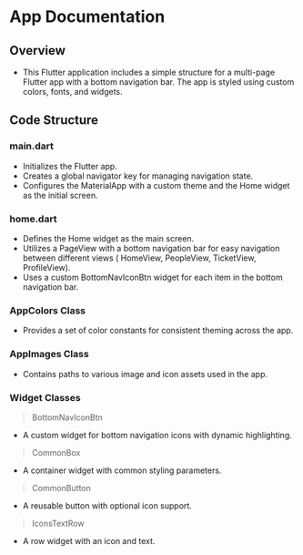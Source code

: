 # App Documentation

## Overview

* This Flutter application includes a simple structure for a multi-page Flutter app with a bottom
  navigation bar. The app is styled using custom colors, fonts, and widgets.

## Code Structure

### main.dart

* Initializes the Flutter app.
* Creates a global navigator key for managing navigation state.
* Configures the MaterialApp with a custom theme and the Home widget as the initial screen.

### home.dart

* Defines the Home widget as the main screen.
* Utilizes a PageView with a bottom navigation bar for easy navigation between different views (
  HomeView, PeopleView, TicketView, ProfileView).
* Uses a custom BottomNavIconBtn widget for each item in the bottom navigation bar.

### AppColors Class

* Provides a set of color constants for consistent theming across the app.

### AppImages Class

* Contains paths to various image and icon assets used in the app.

### Widget Classes

> BottomNavIconBtn

* A custom widget for bottom navigation icons with dynamic highlighting.

> CommonBox

* A container widget with common styling parameters.

> CommonButton

* A reusable button with optional icon support.

> IconsTextRow

* A row widget with an icon and text.